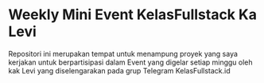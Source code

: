 # Weekly Mini Event KelasFullstack Ka Levi

Repositori ini merupakan tempat untuk menampung proyek yang saya kerjakan untuk berpartisipasi dalam Event yang digelar setiap minggu oleh kak Levi yang diselengarakan pada grup Telegram KelasFullstack.id